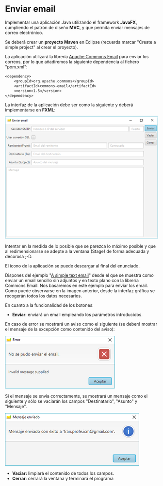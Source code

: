 # Enviar email

Implementar una aplicación Java utilizando el framework **JavaFX,** cumpliendo el patrón de diseño **MVC**, y que permita enviar mensajes de correo electrónico.

Se deberá crear un **proyecto Maven** en Eclipse (recuerda marcar "Create a simple project" al crear el proyecto).

La aplicación utilizará la librería [Apache Commons Email](https://commons.apache.org/proper/commons-email/index.html) para enviar los correos, por lo que añadiremos la siguiente dependencia al fichero "pom.xml":

```
<dependency>
    <groupId>org.apache.commons</groupId>
    <artifactId>commons-email</artifactId>
    <version>1.5</version>
</dependency>
```

La interfaz de la aplicación debe ser como la siguiente y deberá implementarse en **FXML**:

![](https://github.com/Ayoamaro/EnviarEmail/blob/main/docs/images/enviar-email-01.png?raw=true)

Intentar en la medida de lo posible que se parezca lo máximo posible y que al redimensionarse se adepte a la ventana (Stage) de forma adecuada y decorosa ;-D. 

El icono de la aplicación se puede descargar al final del enunciado.

Dispones del ejemplo "[A simple text email](https://commons.apache.org/proper/commons-email/userguide.html)" desde el que se muestra como enviar un email sencillo sin adjuntos y en texto plano con la librería Commons Email. Nos basaremos en este ejemplo para enviar los email. Como puede observarse en la imagen anterior, desde la interfaz gráfica se recogerán todos los datos necesarios.

En cuanto a la funcionalidad de los botones:

- **Enviar**: enviará un email empleando los parámetros introducidos. 

En caso de error se mostrará un aviso como el siguiente (se deberá mostrar el mensaje de la excepción como contenido del aviso):

![](https://github.com/Ayoamaro/EnviarEmail/blob/main/docs/images/enviar-email-02.png?raw=true)

Si el mensaje se envía correctamente, se mostrará un mensaje como el siguiente y sólo se vaciarán los campos "Destinatario", "Asunto" y "Mensaje".

![](https://github.com/Ayoamaro/EnviarEmail/blob/main/docs/images/enviar-email-03.png?raw=true)

- **Vaciar:** limpiará el contenido de todos los campos.
- **Cerrar**: cerrará la ventana y terminará el programa
